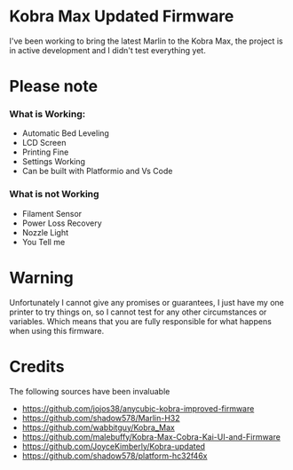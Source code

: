 # Kobra Max Updated Firmware
I've been working to bring the latest Marlin to the Kobra Max, the project is in active development and I didn't test everything yet.

# Please note
### What is Working:
- Automatic Bed Leveling
- LCD Screen
- Printing Fine
- Settings Working
- Can be built with Platformio and Vs Code

### What is not Working
- Filament Sensor
- Power Loss Recovery
- Nozzle Light
- You Tell me

# Warning
Unfortunately I cannot give any promises or guarantees, I just have my one printer to try things on, so I cannot test for any other circumstances or variables. Which means that you are fully responsible for what happens when using this firmware.

# Credits
The following sources have been invaluable
- https://github.com/jojos38/anycubic-kobra-improved-firmware
- https://github.com/shadow578/Marlin-H32
- https://github.com/wabbitguy/Kobra_Max
- https://github.com/malebuffy/Kobra-Max-Cobra-Kai-UI-and-Firmware
- https://github.com/JoyceKimberly/Kobra-updated
- https://github.com/shadow578/platform-hc32f46x